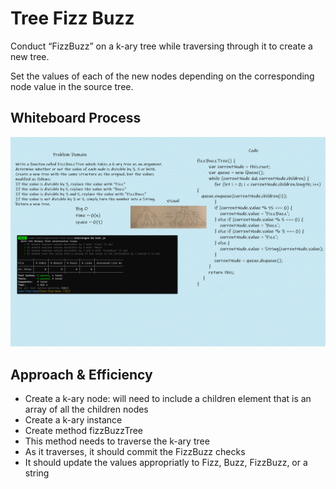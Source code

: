# Tree Fizz Buzz

<!-- Description of the challenge -->

Conduct “FizzBuzz” on a k-ary tree while traversing through it to create a new tree.

Set the values of each of the new nodes depending on the corresponding node value in the source tree.

## Whiteboard Process

<!-- Embedded whiteboard image -->

![Tree Fizz Buzz](./treefizzbuzz.png)

## Approach & Efficiency

<!-- What approach did you take? Discuss Why. What is the Big O space/time for this approach? -->

- Create a k-ary node: will need to include a children element that is an array of all the children nodes
- Create a k-ary instance
- Create method fizzBuzzTree
- This method needs to traverse the k-ary tree
- As it traverses, it should commit the FizzBuzz checks
- It should update the values appropriatly to Fizz, Buzz, FizzBuzz, or a string
